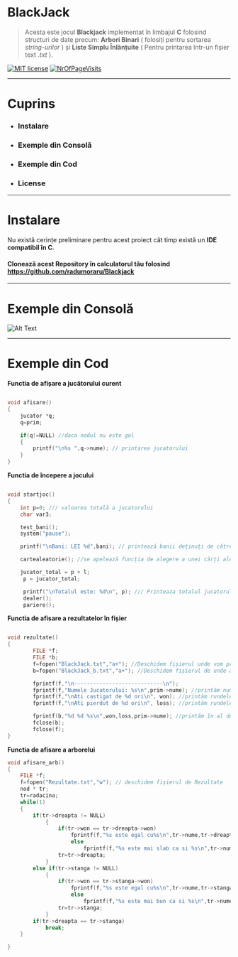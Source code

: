 # BlackJack
>Acesta este jocul **Blackjack** implementat în limbajul **C** folosind structuri de date precum: **Arbori Binari** ( folosiți pentru sortarea *string-urilor*  ) și **Liste Simplu Înlănțuite** ( Pentru printarea într-un fișier text *.txt* ).                                                                             

 [![MIT license](https://img.shields.io/badge/license-MIT-blue.svg)](https://badges.mit-license.org/)
 [![NrOfPageVisits](http://hits.dwyl.io/RalucaMagdoiu/Minesweeper-ASD.svg)](http://hits.dwyl.io/radumoraru/BlackJack)

---

# Cuprins 
* ### Instalare
* ### Exemple din Consolă
* ### Exemple din Cod
* ### License

---
# Instalare

Nu există cerințe preliminare pentru acest proiect cât timp există un  **IDE compatibil în C**.


#### Clonează acest Repository în calculatorul tău folosind  https://github.com/radumoraru/Blackjack

---

# Exemple din Consolă

![Alt Text](http://g.recordit.co/8FTAP7QfmK.gif)

---

# Exemple din Cod


**Functia de afișare a jucătorului curent**
```C

void afisare()  
{
    jucator *q;
    q=prim;

    if(q!=NULL) //daca nodul nu este gol
    {
        printf("\n%s ",q->nume); // printarea jucatorului
    }
}

```
**Functia de începere a jocului**
```C

void startjoc()
{
    int p=0; /// valoarea totală a jucatorului
    char var3;

    test_bani();
    system("pause");

    printf("\nBani: LEI %d",bani); // printează banii deținuți de către jucător

    cartealeatorie(); //se apelează funcția de alegere a unei cărți aleatorii

    jucator_total = p + l;
     p = jucator_total;

     printf("\nTotalul este: %d\n", p); /// Printeaza totalul jucatorului
     dealer();
     pariere();

```
**Functia de afisare a rezultatelor în fișier**
```C

void rezultate()
{
        FILE *f;
        FILE *b;
        f=fopen("BlackJack.txt","a+"); //Deschidem fișierul unde vom printa rezultatele
        b=fopen("BlackJack_b.txt","a+"); //Deschidem fișierul de unde arborele va prelua datele pentru sortare

        fprintf(f,"\n----------------------------\n");
        fprintf(f,"Numele Jucatorului: %s\n",prim->nume); //printăm numele în primul fișier
        fprintf(f,"\nAti castigat de %d ori\n", won); //printăm rundele câștigate în primul fișier
        fprintf(f,"\nAti pierdut de %d ori\n", loss); //printăm rundele pierdute în primul fișier

        fprintf(b,"%d %d %s\n",won,loss,prim->nume); //printăm în al doilea fișier
        fclose(b);
        fclose(f);
}


```
**Functia de afisare a arborelui**
```C
void afisare_arb()
{
    FILE *f;
    f=fopen("Rezultate.txt","w"); // deschidem fișierul de Rezultate
    nod * tr; 
    tr=radacina;
    while(1)
    {
        if(tr->dreapta != NULL)
            {
                if(tr->won == tr->dreapta->won)
                    fprintf(f,"%s este egal cu%s\n",tr->nume,tr->dreapta->nume);
                    else
                        fprintf(f,"%s este mai slab ca si %s\n",tr->nume,tr->dreapta->nume);
                tr=tr->dreapta;
            }
        else if(tr->stanga != NULL)
            {
                if(tr->won == tr->stanga->won)
                    fprintf(f,"%s este egal cu%s\n",tr->nume,tr->stanga->nume);
                    else
                        fprintf(f,"%s este mai bun ca si %s\n",tr->nume,tr->stanga->nume);
                tr=tr->stanga;
            }
        if(tr->dreapta == tr->stanga)
            break;
    }

}


```
